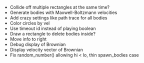 - Collide off multiple rectangles at the same time?
- Generate bodies with Maxwell-Boltzmann velocities
- Add crazy settings like path trace for all bodies
- Color circles by vel
- Use timeout id instead of playing boolean
- Draw a rectangle to delete bodies inside?
- Move info to right
- Debug display of Brownian
- Display velocity vector of Brownian
- Fix random_number() allowing hi < lo, thin spawn_bodies case
